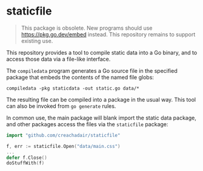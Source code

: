 # staticfile

> This package is obsolete. New programs should use https://pkg.go.dev/embed instead.
> This repository remains to support existing use.

This repository provides a tool to compile static data into a Go binary, and to
access those data via a file-like interface.

The `compiledata` program generates a Go source file in the specified package
that embeds the contents of the named file globs:

    compiledata -pkg staticdata -out static.go data/*

The resulting file can be compiled into a package in the usual way.  This tool
can also be invoked from `go generate` rules.

In common use, the main package will blank import the static data package, and
other packages access the files via the `staticfile` package:

```go
import "github.com/creachadair/staticfile"

f, err := staticfile.Open("data/main.css")
...
defer f.Close()
doStuffWith(f)
```
